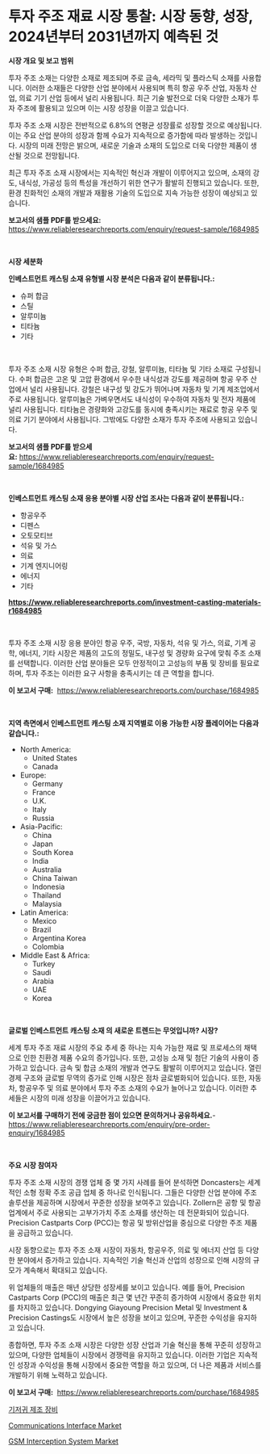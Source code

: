 <p><h1>투자 주조 재료 시장 통찰: 시장 동향, 성장, 2024년부터 2031년까지 예측된 것</h1></p><p><strong>시장 개요 및 보고 범위</strong></p>
<p><p>투자 주조 소재는 다양한 소재로 제조되며 주로 금속, 세라믹 및 플라스틱 소재를 사용합니다. 이러한 소재들은 다양한 산업 분야에서 사용되며 특히 항공 우주 산업, 자동차 산업, 의료 기기 산업 등에서 널리 사용됩니다. 최근 기술 발전으로 더욱 다양한 소재가 투자 주조에 활용되고 있으며 이는 시장 성장을 이끌고 있습니다.</p><p>투자 주조 소재 시장은 전반적으로 6.8%의 연평균 성장률로 성장할 것으로 예상됩니다. 이는 주요 산업 분야의 성장과 함께 수요가 지속적으로 증가함에 따라 발생하는 것입니다. 시장의 미래 전망은 밝으며, 새로운 기술과 소재의 도입으로 더욱 다양한 제품이 생산될 것으로 전망됩니다.</p><p>최근 투자 주조 소재 시장에서는 지속적인 혁신과 개발이 이루어지고 있으며, 소재의 강도, 내식성, 가공성 등의 특성을 개선하기 위한 연구가 활발히 진행되고 있습니다. 또한, 환경 친화적인 소재의 개발과 재활용 기술의 도입으로 지속 가능한 성장이 예상되고 있습니다.</p></p>
<p><strong>보고서의 샘플 PDF를 받으세요:</strong> <a href="https://www.reliableresearchreports.com/enquiry/request-sample/1684985">https://www.reliableresearchreports.com/enquiry/request-sample/1684985</a></p>
<p>&nbsp;</p>
<p><strong>시장 세분화</strong></p>
<p><strong>인베스트먼트 캐스팅 소재 유형별 시장 분석은 다음과 같이 분류됩니다.:</strong></p>
<p><ul><li>슈퍼 합금</li><li>스틸</li><li>알루미늄</li><li>티타늄</li><li>기타</li></ul></p>
<p>&nbsp;</p>
<p><p>투자 주조 소재 시장 유형은 수퍼 합금, 강철, 알루미늄, 티타늄 및 기타 소재로 구성됩니다. 수퍼 합금은 고온 및 고압 환경에서 우수한 내식성과 강도를 제공하며 항공 우주 산업에서 널리 사용됩니다. 강철은 내구성 및 강도가 뛰어나며 자동차 및 기계 제조업에서 주로 사용됩니다. 알루미늄은 가벼우면서도 내식성이 우수하여 자동차 및 전자 제품에 널리 사용됩니다. 티타늄은 경량화와 고강도를 동시에 충족시키는 재료로 항공 우주 및 의료 기기 분야에서 사용됩니다. 그밖에도 다양한 소재가 투자 주조에 사용되고 있습니다.</p></p>
<p><strong>보고서의 샘플 PDF를 받으세요:</strong>&nbsp;<a href="https://www.reliableresearchreports.com/enquiry/request-sample/1684985">https://www.reliableresearchreports.com/enquiry/request-sample/1684985</a></p>
<p>&nbsp;</p>
<p><strong> 인베스트먼트 캐스팅 소재 응용 분야별 시장 산업 조사는 다음과 같이 분류됩니다.:</strong></p>
<p><ul><li>항공우주</li><li>디펜스</li><li>오토모티브</li><li>석유 및 가스</li><li>의료</li><li>기계 엔지니어링</li><li>에너지</li><li>기타</li></ul></p>
<p><strong><a href="https://www.reliableresearchreports.com/investment-casting-materials-r1684985">https://www.reliableresearchreports.com/investment-casting-materials-r1684985</a></strong></p>
<p>&nbsp;</p>
<p><p>투자 주조 소재 시장 응용 분야인 항공 우주, 국방, 자동차, 석유 및 가스, 의료, 기계 공학, 에너지, 기타 시장은 제품의 고도의 정밀도, 내구성 및 경량화 요구에 맞춰 주조 소재를 선택합니다. 이러한 산업 분야들은 모두 안정적이고 고성능의 부품 및 장비를 필요로 하며, 투자 주조는 이러한 요구 사항을 충족시키는 데 큰 역할을 합니다.</p></p>
<p><strong>이 보고서 구매:</strong>&nbsp; <a href="https://www.reliableresearchreports.com/purchase/1684985">https://www.reliableresearchreports.com/purchase/1684985</a></p>
<p>&nbsp;</p>
<p><strong>지역 측면에서 인베스트먼트 캐스팅 소재 지역별로 이용 가능한 시장 플레이어는 다음과 같습니다.:</strong></p>
<p><ul>
    <li>
        North America:
        <ul>
            <li>United States</li>
            <li>Canada</li>
        </ul>
    </li>
    <li>
        Europe:
        <ul>
            <li>Germany</li>
            <li>France</li>
            <li>U.K.</li>
            <li>Italy</li>
            <li>Russia</li>
        </ul>
    </li>
    <li>
        Asia-Pacific:
        <ul>
            <li>China</li>
            <li>Japan</li>
            <li>South Korea</li>
            <li>India</li>
            <li>Australia</li>
            <li>China Taiwan</li>
            <li>Indonesia</li>
            <li>Thailand</li>
            <li>Malaysia</li>
        </ul>
    </li>
    <li>
        Latin America:
        <ul>
            <li>Mexico</li>
            <li>Brazil</li>
            <li>Argentina Korea</li>
            <li>Colombia</li>
        </ul>
    </li>
    <li>
        Middle East & Africa:
        <ul>
            <li>Turkey</li>
            <li>Saudi</li>
            <li>Arabia</li>
            <li>UAE</li>
            <li>Korea</li>
        </ul>
    </li>
    </ul></p>
<p>&nbsp;</p>
<p><strong>글로벌 인베스트먼트 캐스팅 소재 의 새로운 트렌드는 무엇입니까? 시장?</strong></p>
<p><p>세계 투자 주조 재료 시장의 주요 추세 중 하나는 지속 가능한 재료 및 프로세스의 채택으로 인한 친환경 제품 수요의 증가입니다. 또한, 고성능 소재 및 첨단 기술의 사용이 증가하고 있습니다. 금속 및 합금 소재의 개발과 연구도 활발히 이루어지고 있습니다. 열린 경제 구조와 글로벌 무역의 증가로 인해 시장은 점차 글로벌화되어 있습니다. 또한, 자동차, 항공우주 및 의료 분야에서 투자 주조 소재의 수요가 늘어나고 있습니다. 이러한 추세들은 시장의 미래 성장을 이끌어가고 있습니다.</p></p>
<p><strong>이 보고서를 구매하기 전에 궁금한 점이 있으면 문의하거나 공유하세요.</strong>- <a href="https://www.reliableresearchreports.com/enquiry/pre-order-enquiry/1684985">https://www.reliableresearchreports.com/enquiry/pre-order-enquiry/1684985</a></p>
<p>&nbsp;</p>
<p><strong>주요 시장 참여자</strong></p>
<p><p>투자 주조 소재 시장의 경쟁 업체 중 몇 가지 사례를 들어 분석하면 Doncasters는 세계적인 소형 정확 주조 공급 업체 중 하나로 인식됩니다. 그들은 다양한 산업 분야에 주조 솔루션을 제공하며 시장에서 꾸준한 성장을 보여주고 있습니다. Zollern은 공항 및 항공 업계에서 주로 사용되는 고부가가치 주조 소재를 생산하는 데 전문화되어 있습니다. Precision Castparts Corp (PCC)는 항공 및 방위산업을 중심으로 다양한 주조 제품을 공급하고 있습니다.</p><p>시장 동향으로는 투자 주조 소재 시장이 자동차, 항공우주, 의료 및 에너지 산업 등 다양한 분야에서 증가하고 있습니다. 지속적인 기술 혁신과 산업의 성장으로 인해 시장의 규모가 계속해서 확대되고 있습니다.</p><p>위 업체들의 매출은 매년 상당한 성장세를 보이고 있습니다. 예를 들어, Precision Castparts Corp (PCC)의 매출은 최근 몇 년간 꾸준히 증가하여 시장에서 중요한 위치를 차지하고 있습니다. Dongying Giayoung Precision Metal 및 Investment & Precision Castings도 시장에서 높은 성장을 보이고 있으며, 꾸준한 수익성을 유지하고 있습니다.</p><p>종합하면, 투자 주조 소재 시장은 다양한 성장 산업과 기술 혁신을 통해 꾸준히 성장하고 있으며, 다양한 업체들이 시장에서 경쟁력을 유지하고 있습니다. 이러한 기업은 지속적인 성장과 수익성을 통해 시장에서 중요한 역할을 하고 있으며, 더 나은 제품과 서비스를 개발하기 위해 노력하고 있습니다.</p></p>
<p><strong>이 보고서 구매:</strong>&nbsp;&nbsp;<a href="https://www.reliableresearchreports.com/purchase/1684985">https://www.reliableresearchreports.com/purchase/1684985</a></p>
<p><p><a href="https://github.com/JonHarrtis67676y/Market-Research-Report-List-1/blob/main/151944618684.md">기저귀 제조 장비</a></p><p><a href="https://github.com/seekum/Market-Research-Report-List-2/blob/main/communications-interface-market.md">Communications Interface Market</a></p><p><a href="https://github.com/nancykennedykellievqfqt2/Market-Research-Report-List-1/blob/main/gsm-interception-system-market.md">GSM Interception System Market</a></p></p>